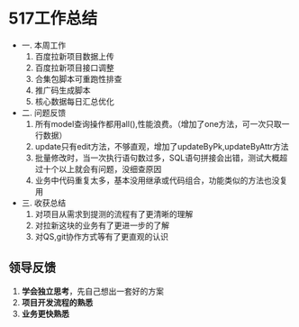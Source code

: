# 517工作总结
- 一. 本周工作
    1. 百度拉新项目数据上传
    2. 百度拉新项目接口调整
    3. 合集包脚本可重跑性排查
    4. 推广码生成脚本
    5. 核心数据每日汇总优化
- 二. 问题反馈
    1. 所有model查询操作都用all(),性能浪费。（增加了one方法，可一次只取一行数据）
    2. update只有edit方法，不够直观，增加了updateByPk,updateByAttr方法
    3. 批量修改时，当一次执行语句数过多，SQL语句拼接会出错，测试大概超过十个以上就会有问题，没细查原因
    4. 业务中代码重复太多，基本没用继承或代码组合，功能类似的方法也没复用
- 三. 收获总结
    1. 对项目从需求到提测的流程有了更清晰的理解
    2. 对拉新这块的业务有了更进一步的了解
    3. 对QS,git协作方式等有了更直观的认识

## 领导反馈
1. **学会独立思考**，先自己想出一套好的方案
2. **项目开发流程的熟悉**
3. **业务更快熟悉**
     